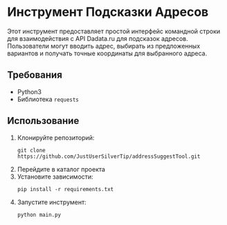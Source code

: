 # Инструмент Подсказки Адресов

Этот инструмент предоставляет простой интерфейс командной строки для взаимодействия с API Dadata.ru для подсказок адресов. Пользователи могут вводить адрес, выбирать из предложенных вариантов и получать точные координаты для выбранного адреса.

## Требования

- Python3
- Библиотека `requests`

## Использование

1. Клонируйте репозиторий:
   ```
   git clone https://github.com/JustUserSilverTip/addressSuggestTool.git
   ```
2. Перейдите в каталог проекта
3. Установите зависимости:
   ```
   pip install -r requirements.txt
   ```
4. Запустите инструмент:
   ```
   python main.py
   ```
   
